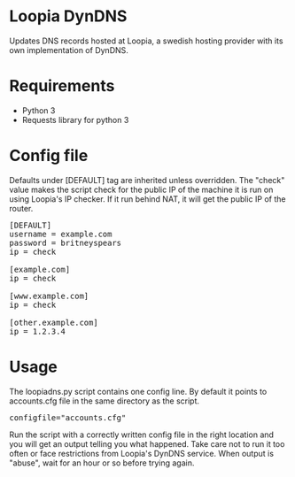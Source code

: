 Loopia DynDNS
=============

Updates DNS records hosted at Loopia, a swedish hosting provider with its own implementation of DynDNS.

Requirements
============
* Python 3
* Requests library for python 3

Config file
===========
Defaults under [DEFAULT] tag are inherited unless overridden. The "check" value makes the script check for the public IP of the machine it is run on using Loopia's IP checker. If it run behind NAT, it will get the public IP of the router.

<pre>
[DEFAULT]
username = example.com
password = britneyspears
ip = check

[example.com]
ip = check

[www.example.com]
ip = check

[other.example.com]
ip = 1.2.3.4
</pre>

Usage
=====

The loopiadns.py script contains one config line. By default it points to accounts.cfg file in the same directory as the script.
<pre>
configfile="accounts.cfg"
</pre>

Run the script with a correctly written config file in the right location and you will get an output telling you what happened. Take care not to run it too often or face restrictions from Loopia's DynDNS service. When output is "abuse", wait for an hour or so before trying again.
